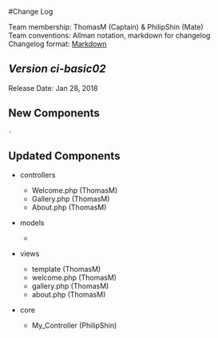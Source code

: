 #Change Log


Team membership:  ThomasM (Captain) & PhilipShin (Mate)  
Team conventions: Allman notation, markdown for changelog  
Changelog format: [Markdown](https://github.com/adam-p/markdown-here/wiki/Markdown-Cheatsheet) 

## *Version ci-basic02*

Release Date: Jan 28, 2018

## New Components

    -   
    
## Updated Components

-   controllers

    -   Welcome.php (ThomasM)
    -   Gallery.php (ThomasM)
    -   About.php (ThomasM)

-   models

    -

-   views

    -   template (ThomasM)
    -   welcome.php (ThomasM)
    -   gallery.php (ThomasM)
    -   about.php (ThomasM)

-   core
    - My_Controller (PhilipShin)